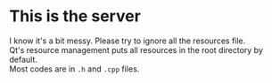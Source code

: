 # This is the server
I know it's a bit messy. Please try to ignore all the resources file.   
Qt's resource management puts all resources in the root directory by default.   
Most codes are in `.h` and `.cpp` files.   
